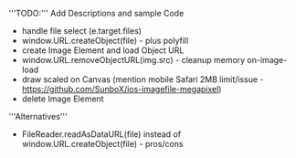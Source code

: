 '''TODO:''' Add Descriptions and sample Code

* handle file select (e.target.files)
* window.URL.createObject(file) - plus polyfill
* create Image Element and load Object URL
* window.URL.removeObjectURL(img.src) - cleanup memory on-image-load
* draw scaled on Canvas (mention mobile Safari 2MB limit/issue - https://github.com/SunboX/ios-imagefile-megapixel)
* delete Image Element

'''Alternatives'''

* FileReader.readAsDataURL(file) instead of window.URL.createObject(file) - pros/cons